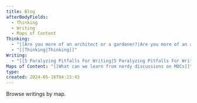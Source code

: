 ```yaml
---
title: Blog
afterBodyFields:
  - Thinking
  - Writing
  - Maps of Content
Thinking:
  - "[[Are you more of an architect or a gardener?|Are you more of an architect or a gardener?]]"
  - "[[Thinking|Thinking]]"
Writing:
  - "[[5 Paralyzing Pitfalls For Writing|5 Paralyzing Pitfalls For Writing]]"
Maps of Content: "[[What can we learn from nerdy discussions on MOCs]]"
type: 
created: 2024-05-16T04:23:43
---
```

Browse writings by map.
